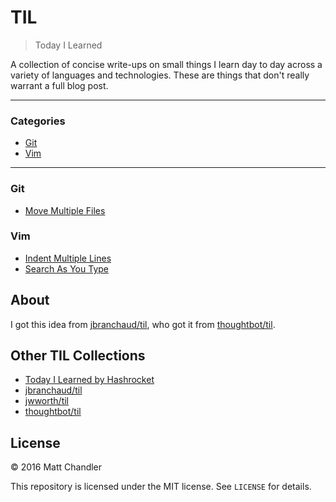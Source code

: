 # TIL

> Today I Learned

A collection of concise write-ups on small things I learn day to day across a
variety of languages and technologies. These are things that don't really
warrant a full blog post.

---

### Categories

* [Git](#git)
* [Vim](#vim)

---

### Git

* [Move Multiple Files](git/move-multiple-files.md)

### Vim

* [Indent Multiple Lines](vim/indent-multiple-lines.md)
* [Search As You Type](vim/search-as-you-type.md)

## About

I got this idea from [jbranchaud/til](https://github.com/jbranchaud/til), who got it from [thoughtbot/til](https://github.com/thoughtbot/til).

## Other TIL Collections

* [Today I Learned by Hashrocket](https://til.hashrocket.com)
* [jbranchaud/til](https://github.com/jbranchaud/til)
* [jwworth/til](https://github.com/jwworth/til)
* [thoughtbot/til](https://github.com/thoughtbot/til)

## License

&copy; 2016 Matt Chandler

This repository is licensed under the MIT license. See `LICENSE` for
details.
